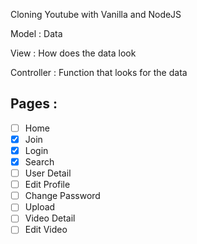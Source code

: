 Cloning Youtube with Vanilla and NodeJS

Model : Data

View : How does the data look

Controller : Function that looks for the data

## Pages :

- [ ] Home
- [x] Join
- [x] Login
- [x] Search
- [ ] User Detail
- [ ] Edit Profile
- [ ] Change Password
- [ ] Upload
- [ ] Video Detail
- [ ] Edit Video

